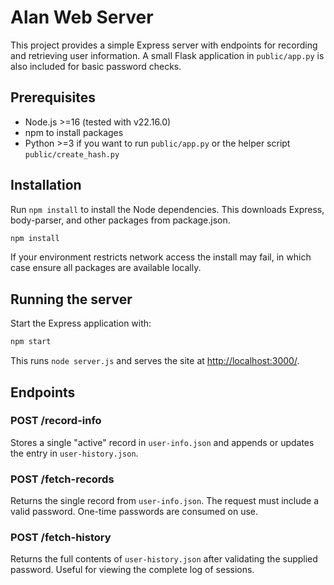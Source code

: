 # Alan Web Server

This project provides a simple Express server with endpoints for recording and retrieving user information. A small Flask application in `public/app.py` is also included for basic password checks.

## Prerequisites

- Node.js >=16 (tested with v22.16.0)
- npm to install packages
- Python >=3 if you want to run `public/app.py` or the helper script `public/create_hash.py`

## Installation

Run `npm install` to install the Node dependencies. This downloads Express, body-parser, and other packages from package.json.

```bash
npm install
```

If your environment restricts network access the install may fail, in which case ensure all packages are available locally.

## Running the server

Start the Express application with:

```bash
npm start
```

This runs `node server.js` and serves the site at [http://localhost:3000/](http://localhost:3000/).

## Endpoints

### POST /record-info

Stores a single "active" record in `user-info.json` and appends or updates the entry in `user-history.json`.

### POST /fetch-records

Returns the single record from `user-info.json`. The request must include a valid password. One-time passwords are consumed on use.

### POST /fetch-history

Returns the full contents of `user-history.json` after validating the supplied password. Useful for viewing the complete log of sessions.
